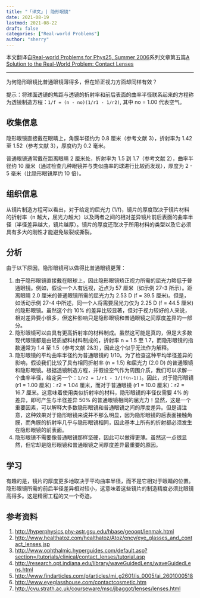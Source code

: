 ```yaml
---
title: "「译文」| 隐形眼镜" 
date: 2021-08-19
lastmod: 2021-08-22
draft: false
categories: ["Real-world Problems"]
author: "sherry"
---
```

本文翻译自[Real-world Problems for Phys25, Summer 2006](https://users.physics.unc.edu/~deardorf/phys25/rwp/)系列文章第五篇[A Solution to the Real-World Problem:  Contact Lenses](https://users.physics.unc.edu/~deardorf/phys25/rwp/rwp3sol.html)

---

为何隐形眼镜比普通眼镜薄得多，但在矫正视力方面却同样有效？

提示：将球面透镜的焦距与透镜的折射率和前后表面的曲率半径联系起来的方程称为透镜制造方程：`1/f = (n - no)(1/r1 - 1/r2)`, 其中 no = 1.00 代表空气。

<!--more-->

## 收集信息 

隐形眼镜直接戴在眼睛上，角膜半径约为 0.8 厘米（参考文献 3），折射率为 1.42 至 1.52（参考文献 3），厚度约为 0.2 毫米。

普通眼镜通常戴在距离眼睛 2 厘米处，折射率为 1.5 到 1.7（参考文献 2），曲率半径约 10 厘米（通过检查几种眼镜并与类似曲率的球进行比较而发现），厚度为 2 - 5 毫米（比隐形眼镜厚约 10 倍）。

## 组织信息

从镜片制造方程可以看出，对于给定的屈光力 (1/f)，镜片的厚度取决于镜片材料的折射率（n 越大，屈光力越大）以及两者之间的相对差异镜片前后表面的曲率半径（半径差异越大，镜片越厚）。镜片的厚度还取决于所用材料的类型以及它必须具有多大的刚性才能避免破裂或撕裂。

## 分析

由于以下原因，隐形眼镜可以做得比普通眼镜更薄：

1. 由于隐形眼镜直接戴在眼球上，因此隐形眼镜矫正视力所需的屈光力略低于普通眼镜。例如，假设一个人有远视，近点为 57 厘米（如示例 27-3 所示）。距离眼睛 2.0 厘米的普通眼镜所需的屈光力为 2.53 D (f = 39.5 厘米)。但是，如活动示例 27-4 中所述，同一个人将需要屈光力仅为 2.25 D (f = 44.5 厘米) 的隐形眼镜。虽然这个约 10% 的差异比较显著，但对于视力较好的人来说，相对差异要小很多，但这种影响只是隐形眼镜和普通眼镜之间厚度差异的一部分。
2. 隐形眼镜可以由具有更高折射率的材料制成。虽然这可能是真的，但是大多数现代眼镜都是由轻质塑料材料制成的，折射率 n = 1.5 至 1.7，而隐形眼镜的指数通常为 1.4 至 1.5（参考文献 2&3），因此这个似乎无法作为解释。
3. 隐形眼镜的平均曲率半径约为普通眼镜的 1/10。为了检查这种平均半径差异的影响，假设我们比较了具有相同折射率 (n = 1.5) 和屈光力 (2.0 D) 的普通眼镜和隐形眼镜。根据透镜制造方程，并假设空气作为周围介质，我们可以求解一个曲率半径，给定另一个：`1/r2 = 1/r1 - 1/[f(n-1)]`。因此，对于隐形眼镜 (r1 = 1.00 厘米)：r2 = 1.04 厘米，而对于普通眼镜 (r1 = 10.0 厘米)：r2 = 16.7 厘米。这意味着使用类似折射率的材料，隐形眼镜的半径仅需要 4% 的差异，即可产生与半径差异 50% 的普通眼镜相同的屈光力！显然，这是一个重要因素，可以解释大多数隐形眼镜和普通眼镜之间的厚度差异。但是请注意，这种效果对于隐形眼镜来说并不那么明显，因为隐形眼镜的后表面接触角膜，而角膜的折射率几乎与隐形眼镜相同，因此基本上所有的折射都必须发生在隐形眼镜的前表面。
4. 隐形眼镜不需要像普通眼镜那样坚硬，因此可以做得更薄。虽然这一点很显然，但它却是隐形眼镜和普通眼镜之间厚度差异最重要的原因。

## 学习

有趣的是，镜片的厚度更多地取决于平均曲率半径，而不是它相对于眼睛的位置。隐形眼镜所需的前后半径差异相对较小，这意味着这些镜片的制造精度必须比眼镜高得多。这是精密工程的又一个奇迹。

## 参考资料

1. http://hyperphysics.phy-astr.gsu.edu/hbase/geoopt/lenmak.html
2. http://www.healthatoz.com/healthatoz/Atoz/ency/eye_glasses_and_contact_lenses.jsp
3. http://www.ophthalmic.hyperguides.com/default.asp?section=/tutorials/clinical/contact_lenses/tutorial.asp
4. http://research.opt.indiana.edu/library/waveGuidedLens/waveGuidedLens.html
5. http://www.findarticles.com/p/articles/mi_g2601/is_0005/ai_2601000518
6. http://www.eyeglasshouse.com/contactcosmetic.htm
7. http://cvu.strath.ac.uk/courseware/msc/jbaggot/lenses/lenses.html
